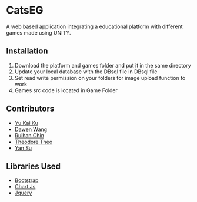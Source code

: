 # CatsEG
A web based application integrating a educational platform with different games made using UNITY.


## Installation

1. Download the platform and games folder and put it in the same directory
2. Update your local database with the DBsql file in DBsql file
3. Set read write permission on your folders for image upload function to work
4. Games src code is located in Game Folder

## Contributors
- [Yu Kai Ku](@yukaiku)
- [Dawen Wang](@Darwen)
- [Ruihan Chin](@RaeCrh)
- [Theodore Theo](@Tehteddae)
- [Yan Su](@Kohakusona)


## Libraries Used
- [Bootstrap](https://getbootstrap.com/)
- [Chart Js](https://www.chartjs.org/)
- [Jquery](https://jquery.com/)
